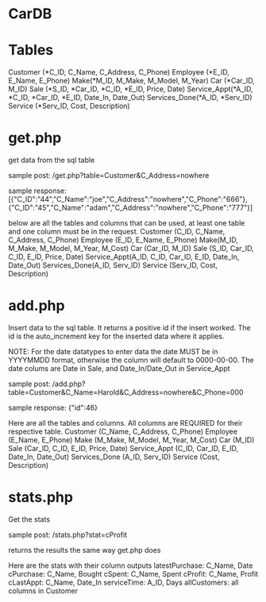 CarDB
=====

Tables
=====
Customer (*C_ID, C_Name, C_Address, C_Phone)
Employee (*E_ID, E_Name, E_Phone)
Make(*M_ID, M_Make, M_Model, M_Year)
Car (*Car_ID, M_ID)
Sale (*S_ID, *Car_ID, *C_ID, *E_ID, Price, Date)
Service_Appt(*A_ID, *C_ID, *Car_ID, *E_ID, Date_In, Date_Out)
Services_Done(*A_ID, *Serv_ID)
Service (*Serv_ID, Cost, Description)


get.php
=====

get data from the sql table

sample post:
/get.php?table=Customer&C_Address=nowhere

sample response:
[{"C_ID":"44","C_Name":"joe","C_Address":"nowhere","C_Phone":"666"},{"C_ID":"45","C_Name":"adam","C_Address":"nowhere","C_Phone":"777"}]

below are all the tables and columns that can be used, at least one table and one column must be in the request.
Customer (C_ID, C_Name, C_Address, C_Phone)
Employee (E_ID, E_Name, E_Phone)
Make(M_ID, M_Make, M_Model, M_Year, M_Cost)
Car (Car_ID, M_ID)
Sale (S_ID, Car_ID, C_ID, E_ID, Price, Date)
Service_Appt(A_ID, C_ID, Car_ID, E_ID, Date_In, Date_Out)
Services_Done(A_ID, Serv_ID)
Service (Serv_ID, Cost, Description)


add.php
=====

Insert data to the sql table. It returns a positive id if the insert worked. The id is the auto_increment key for the inserted data where it applies.

NOTE: For the date datatypes to enter data the date MUST be in YYYYMMDD format, otherwise the column will default to 0000-00-00. The date colums are Date in Sale, and Date_In/Date_Out in Service_Appt

sample post:
/add.php?table=Customer&C_Name=Harold&C_Address=nowhere&C_Phone=000

sample response:
{"id":46}

Here are all the tables and columns. All columns are REQUIRED for their respective table.
Customer (C_Name, C_Address, C_Phone)
Employee (E_Name, E_Phone)
Make (M_Make, M_Model, M_Year, M_Cost)
Car (M_ID)
Sale (Car_ID, C_ID, E_ID, Price, Date)
Service_Appt (C_ID, Car_ID, E_ID, Date_In, Date_Out)
Services_Done (A_ID, Serv_ID)
Service (Cost, Description)


stats.php
=====

Get the stats

sample post:
/stats.php?stat=cProfit

returns the results the same way get.php does

Here are the stats with their column outputs
latestPurchase: C_Name, Date
cPurchase: C_Name, Bought
cSpent: C_Name, Spent
cProfit: C_Name, Profit
cLastAppt: C_Name, Date_In
serviceTime: A_ID, Days
allCustomers: all columns in Customer
